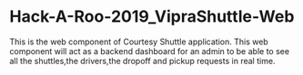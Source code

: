 # Hack-A-Roo-2019_VipraShuttle-Web

This is the web component of Courtesy Shuttle application. This web component will act as a backend dashboard for an admin to be able to see all the shuttles,the drivers,the dropoff and pickup requests in real time.
